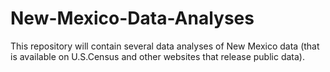 # New-Mexico-Data-Analyses

This repository will contain several data analyses of New Mexico data (that is available on U.S.Census and other websites that release public data). 
